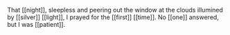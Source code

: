 That [[night]], sleepless and peering out the window at the clouds illumined by [[silver]] [[light]], I prayed for the [[first]] [[time]]. No [[one]] answered, but I was [[patient]]. 